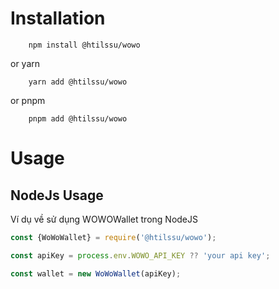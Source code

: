 # Installation

```npm
    npm install @htilssu/wowo
```

or yarn

```yarn
    yarn add @htilssu/wowo
```

or pnpm

```pnpm
    pnpm add @htilssu/wowo
```

# Usage

## NodeJs Usage

Ví dụ về sử dụng WOWOWallet trong NodeJS

```javascript
const {WoWoWallet} = require('@htilssu/wowo');

const apiKey = process.env.WOWO_API_KEY ?? 'your api key';

const wallet = new WoWoWallet(apiKey);

```